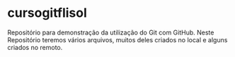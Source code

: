 # cursogitflisol
Repositório para demonstração da utilização do Git com GitHub.
Neste Repositório teremos vários arquivos, muitos deles criados no local e alguns criados no remoto.
